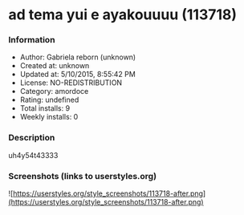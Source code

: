 # ad tema yui e ayakouuuu (113718)

### Information
- Author: Gabriela reborn (unknown)
- Created at: unknown
- Updated at: 5/10/2015, 8:55:42 PM
- License: NO-REDISTRIBUTION
- Category: amordoce
- Rating: undefined
- Total installs: 9
- Weekly installs: 0


### Description
uh4y54t43333


### Screenshots (links to userstyles.org)
![https://userstyles.org/style_screenshots/113718-after.png](https://userstyles.org/style_screenshots/113718-after.png)


